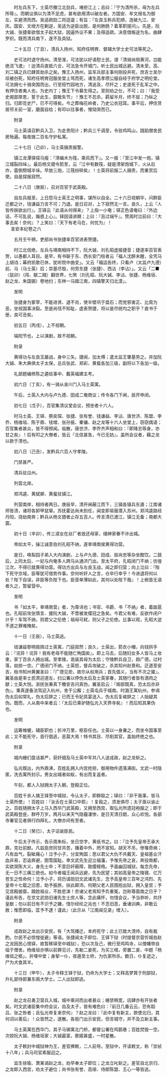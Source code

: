<!-- { "loadSidebar": true } -->
　　时左兵东下，士英尽撤江北劲兵，堵拒江上；且曰：『宁为清所杀，毋为左兵所辱』。而朝议俱以为清不足虑，甚有欲用清以破左者。方国安、牟文绶名为御左，实避清而西。吴适疏劾二将逗遛；有旨：『左良玉称兵犯顺，连破九江、安庆。国安、文绶方在剿逆，吴适为逆臣出脱，是何肺肠？着革职提问』。先是，阮大铖、张捷辈欲借太子起大狱，因逼外议不果；及得适疏，决意借叛逆为名，曲肆罗织。既而清兵南下，遂不及具狱。

　　二十五日（丁丑），清兵入扬州，知府任明育、督辅大学士史可法等死之。

　　史可法时退守扬州。清至淮，可法犹以好语慰士民，谓『清骑尚阻黄河，岂能绝流飞渡』！迨清兵直抵六合，可法急令开城门，听士民出城远避。清未至，高、刘二镇之兵已肆其劫杀之矣。豫王入扬州，监军兵部主事何刚投井死，庶吉士吴尔埙被创死，知府任明育冠服坐堂上骂而死，诸生高孝缵公服自经于府学之明伦堂。可法拥七十骑突围而出，行至班竹园地方，清追及，尽歼之；史遂死于乱军之中。有押住者夷人也，为史内丁；豫王下令募生得之。至则劝之仕，不可；曰：『我受史阁部厚恩，誓于此生，靡敢失节』！豫王不忍杀，羁留半月，终不屈；乃纵之归。归即觅史尸，已不可得矣。今之葬梅花岭者，乃史公衣冠耳。事平后，押住赁居邗关前一室，磨面自给；有叩以往事者，惟恸哭而已。

　　附录

　　马士英请召黔兵入卫，为走贵阳计；黔兵三千调至，令驻鸡鸣山，践蹈僧舍民房殆遍。每夜拨二百名守护私寓。

　　二十七日（己卯），马士英捆责报警。

　　镇江龙潭驿探马报：『清编木为筏，乘风而下』。又一报：『至江中发一炮，镇江城裂四垛』。最后杨文骢令箭至，云『江中有数筏，疑是清架炮城下，火从后炸，震倒颓城半垛。早放三炮，江筏纷碎矣』！士英将前报二人捆责，而重赏后使。自是探报寂然。

　　二十八日（庚辰），召对百官于武英殿。

　　自左兵报至，上日怨马士英王之明事，谋所以自全。二十六日视朝毕，问群臣迁都之计，钱谦益力言不可；乃退。是日召对，上下寂然无一言。良久，上云『人皆传朕欲出行』。王铎云『此语从何得来』？上指一小奄；铎正色语奄曰：『外边话，不可乱说，煽惑上心』。铎因请讲期；上曰：『且过端午』。赞周时泣前曰：『大事去矣！奈何』？上笑曰：『天下有老马在，何忧为』！  
　 
圣安本纪卷之六

　　五月壬午朔，吏部尚书张捷率百官进表贺捷。

　　时江北信绝，左兵与靖南相持不下，阮大铖、刘孔昭虚报捷音；捷遂率百官表贺，以愚都人耳目。是早，有书联于东、西长安门柱者云「福人沈醉未醒，全凭马上胡诌；幕府凯歌已休，犹听院中曲变」。又云「福运告终，只看卢（太监卢九德）前、马（马士英）后；崇基尽毁，何劳东捷（张捷）、西沾（李沾）」。又云「二■〈鼠卯〉（闯、献二贼）翻世界，七煞（刘孔昭、阮大铖、李沾、张捷、杨维垣、赵之龙、朱国弼）卷地扫；东林一马踏江南，四镇擎天归北漠」。

　　发明

　　张捷身为冢宰，不能进贤、退不肖，使半壁巩于盘石；而党邪害正、比周为恶，坐视国事决裂。至是尚恬不知耻，虚表贺捷，将以是尽统均之职乎？直书于册，良可丑矣。

　　初五日（丙戌），上不视朝。

　　端阳节也，上以演剧，故不视朝。

　　附录

　　黄得功与左良玉屡战，身中三矢。捷闻，加太傅；遣太监王肇基劳之。并加阮大铖、朱大典俱太子太保，总兵张武、郑彩、黄蜚各加三级，副将以下各加一级。

　　礼部题编修陈之遴给事中、戴英福建主考。

　　初六日（丁亥），有一骑从金川门入马士英寓。

　　午后，士英入大内与卢九德、田成二奄商议；传令各门下闸，辰开申闭。

　　初七日（戊子），百官集清议堂会议，预坐者十六人。

　　时马士英、王铎、蔡奕琛、张捷、张有誉、钱谦益、李沾、唐世济、陈盟、李乔、杨维垣、陈于鼎、钱增、张孙振、秦镛、赵之龙等十六人坐堂上，窃窃偶语；百官集者甚众，皆不得预闻。临散，唐世济、李乔齐声相和曰：『即降志辱身，亦甘之矣』！后有叩之大僚者，皆云『北信甚急，今已无妨』。盖所会议者，藉之龙以款于清也。

　　初八日（己丑），发黔兵六百人守孝陵。

　　门禁甚严。

　　清兵驻瓜州。

　　列营北岸。

　　郑鸿逵、黄斌卿、黄蜚驻镇江。

　　列营南岸，相持者两日。庚辰早，清开闸蔽江而下，三镇各镇兵东遁；江南诸师皆溃，诸将各卸甲鼠窜。苏抚霍达尚未到任，闻变即易服潜入苏州。郑鸿逵路经丹阳，烧劫南奔；黔兵从杨文骢者止存五百人。传言清已渡江，镇江无备；南都大震。

　　初十日（辛卯），传三淑女在丝厂者放还母家，缙绅家眷不许出城。

　　帝如太平，操江诚意伯刘孔昭不纳，遂幸靖南侯黄得功营。

　　是日，唤梨园子弟入大内演剧，上与卢九德、田成、屈尚忠等杂坐酣饮。二鼓后，上同太后、一妃与内奄多人跨马从通济门出。至太平府，孔昭闭门不纳；彷徨江次，不得已就黄得功营。得功方出兵与左良玉战，闻之即归营；向上泣曰：『陛下死守京域，臣等犹可借势作事。奈何听奸人之言，仓卒行幸乎！今进退将何以处？陛下自误，非臣等负陛下也。臣营单薄如此，其何以处陛下哉』！上俯首无语者久之，暂留营中。

　　发明

　　书「如太平，幸靖南营」者，为尊讳也；书官、书爵、书「不纳」者，着跋扈也。孔昭前攻张慎言、援阮大铖，不啻被发缨冠之急矣。今君父有难，反欲作闭户计乎！车驾不纳，则君父之伦绝；祖母可弒，则父子之伦绝。比事以观，孔昭大逆不道之罪难掩矣。

　　十一日（壬辰），马士英逃。

　　钱谦益黎明肩舆过士英寓，门庭寂然；良久，士英出，箭衣小帽，向钱拱手云：『诧异！诧异！我有老母不能随亡殉国矣』。即上马去，后随妇女多人皆马上妆束，家丁百余人拥出城。至孝陵，诡装其母为太后；守陵黔兵自卫，趋广德。过村落，劫掠一空。广德闭门不纳，士英怒，督兵攻破之，杀其知州赵景和。迂道至安吉，贻书知州黄翼圣曰：『广德见拒，故尔从权用兵；首先倡义，当有不次之擢』。翼圣由是率士民肃迎道左，扫公署以停伪太后及士英家眷，其随行者皆有酒肉之献；士英大悦。浙抚张秉真下檄安吉问真伪，翼圣启云：『阁部既真，恐太后亦非伪』。秉真遂备法驾迎入杭州，舍于公廨；士英屯兵于城南。时潞王寓杭州，参谒伪太后如常礼，伪太后辞之；已而王令妃具宴送入，伪太后复峻辞之：人始疑其伪。既而，人从南中来者云：『太后已乘驴随弘光入天界寺矣』！而后知其果伪也。

　　发明

　　运筹帷幄，辅臣职也；折冲万里，枢臣任也。士英以一身兼之，而坐令国事至此；又不能死守，首行倡逃，恶莫大焉！特书其目、尽削其官，盖始终绝之也。

　　附录

　　城内栅们盘诘甚严，获奸细及马士英中军共八人送戎政，赵之龙斩之。

　　弘光既出，内外鼎沸，百姓乱拥入内宫抢掠，御用物件遗落满街。文武一时隐匿，洗去寓所封示。男女出城者如蚁，有出而复返者。

　　午刻，都人入狱拥太子入朝，登殿正位。

　　百姓千余人擒王铎至中城狱，令认太子，即群殴之；铎曰：『非干我事，皆马士英所使』！百姓曰：『汝舌在士英口中耶』！复殴之，须发俱尽；太子亟以谕止之。百姓随拥太子上马入西华门武英殿，又拥至西宫，取弘光所遗冠袍服之；即于武英殿登座，群呼万岁。两月以来天气隐霾凄惨，是日天清日朗，众心欢悦。各部寺署官见者俱行四拜礼，大僚亦间有至者。

　　十二日（癸已），太子诏谕臣民。

　　午后太子传示，告示周朱标，坐日空字，黄纸书之。曰：『泣予先皇帝丕承大鼎，克壮前猷。凡兹臣庶同甘共苦，播着中外，罔不宣知。胡天不吊，惨罹奇祸；凡有血气，裂眦痛心！泣予小子，分宜殉国；思以君父大仇不共戴天、皇祖基业汗血非易，忍诟奔避，图雪国耻。幸文武先生迎立福藩，予惟先帝之哀，奔投南都，实欲哭陈大义，身先士卒；不意巨奸蔽障，致撄桎梏。予虽幽囚城狱，每念先帝，无一日不三痛三绝也。如今者福王闻兵远避，先为民望；其如高皇帝之陵寝、亿万苍生之性命何！泣予小子，将历请勋旧文武诸先生，念予高皇帝三百年之鸿烈、先皇帝十七载之旧恩，助予振旅，扶此颠沛。何期父老人民围抱出狱，拥入皇宫；予见宫殿披靡，踉跄祖业，不胜悲涕！奈诸父老焉知予负重冤，岂称尊面南之日乎？谨此布告，在京文武勋旧诸先生士庶人等，念此痛怀，勿惜会议，予当恭听，共抒皇猷；勿以前日有不识予之嫌，惜尔经纶之兆也！不念旧恶，垂诸训典，非敢云赦；惟愿即临，匡予不逮！谨此』（此示从「江南闻见录」增入）。

　　附录

　　戎政赵之龙出示安民，有「大驾播迁，本府死守；此土已致大清帅，自有裁酌。尔民不必惊惶徙避」等语。张捷闻太子即位、王铎下狱（时提督京营忻城伯赵之龙因民心恨铎，故暂移铎至中城狱），恐以次及己，微行至鸡鸣寺，以僧幡带自缢于僧舍。杨维垣亦惧以前罪见讨，先勒二妾死，为买三棺，旁置二妾、中题「杨维垣之柩」，并埋中堂；身挈一仆，夜遁至土桥，为仇家所杀。数日，仆复迹之，尸为犬食其半。

　　十三日（甲午），太子令释王铎于狱，仍命为大学士；又释高梦箕于刑部狱，升礼部侍郎兼东阁大学士。二人出狱即逃。

　　附录

　　赵之龙召勇卫营兵入城，城中乘间而出者甚众；栅禁稍宽，店肆亦有开张者矣。时文武诸臣集中府会议，齿及太子，皆有难色曰：『前日几番云云，恐有蹈吕、张之咎者；且弘光帝复来奈何』？赵之龙曰：『此中复有新主，款使北归，其何词以善后』！众皆然之，遂散。各衙门出示安民，但言城守，并不及立新主事。

　　马士英寓在西华门，其子马锡寓北门桥，都督公署在鸡鹅巷；百姓焚毁一空。次掠阮大铖、杨维垣家；大铖最富，歌姬甚盛，一时星散。

　　太子敕封中城狱神为王，差官捧敕，二人前导。至狱中，开读敕文，称「崇祯十八年」；兵马司官素服迎之。

　　监生徐瑜、萧某谒赵之龙，劝早奉太子即位；之龙立叱斩之。差官自北京归、之龙即入西宫，劝太子避位；尚书张有誉、高倬、侍郎陈盟、王心一等皆逃。

